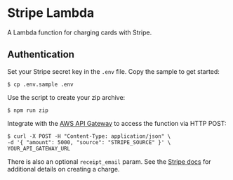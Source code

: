 # Stripe Lambda

A Lambda function for charging cards with Stripe.

##  Authentication

Set your Stripe secret key in the `.env` file. Copy the sample to get started:

```
$ cp .env.sample .env
```

Use the script to create your zip archive:

```
$ npm run zip
```

Integrate with the
[AWS API Gateway](http://docs.aws.amazon.com/lambda/latest/dg/gs-amazon-gateway-integration.html)
to access the function via HTTP POST:

```
$ curl -X POST -H "Content-Type: application/json" \
-d '{ "amount": 5000, "source": "STRIPE_SOURCE" }' \
YOUR_API_GATEWAY_URL
```

There is also an optional `receipt_email` param.
See the [Stripe docs](https://stripe.com/docs/api#create_charge) for additional
details on creating a charge.
